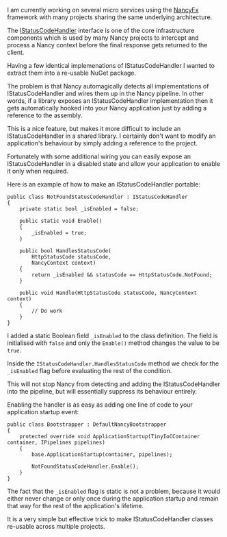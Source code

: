 ﻿<!--
    Published: 2015-11-25 22:01
    Author: Dustin Moris Gorski
    Title: How to make an IStatusCodeHandler portable in NancyFx
    Tags: nancyfx architecture
-->
I am currently working on several micro services using the [NancyFx](http://nancyfx.org/) framework with many projects sharing the same underlying architecture.

The [IStatusCodeHandler](https://github.com/NancyFx/Nancy/blob/master/src/Nancy/IStatusCodeHandler.cs) interface is one of the core infrastructure components which is used by many Nancy projects to intercept and process a Nancy context before the final response gets returned to the client.

Having a few identical implemenations of IStatusCodeHandler I wanted to extract them into a re-usable NuGet package.

The problem is that Nancy automagically detects all implementations of IStatusCodeHandler and wires them up in the Nancy pipeline. In other words, if a library exposes an IStatusCodeHandler implementation then it gets automatically hooked into your Nancy application just by adding a reference to the assembly.

This is a nice feature, but makes it more difficult to include an IStatusCodeHandler in a shared library. I certainly don't want to modify an application's behaviour by simply adding a reference to the project.

Fortunately with some additional wiring you can easily expose an IStatusCodeHandler in a disabled state and allow your application to enable it only when required.

Here is an example of how to make an IStatusCodeHandler portable:

<pre><code>public class NotFoundStatusCodeHandler : IStatusCodeHandler
{
    private static bool _isEnabled = false;

    public static void Enable()
    {
        _isEnabled = true;
    }

    public bool HandlesStatusCode(
        HttpStatusCode statusCode,
        NancyContext context)
    {
        return _isEnabled && statusCode == HttpStatusCode.NotFound;
    }

    public void Handle(HttpStatusCode statusCode, NancyContext context)
    {
        // Do work
    }
}</code></pre>

I added a static Boolean field `_isEnabled` to the class definition. The field is initialised with `false` and only the `Enable()` method changes the value to be `true`.

Inside the `IStatusCodeHandler.HandlesStatusCode` method we check for the `_isEnabled` flag before evaluating the rest of the condition.

This will not stop Nancy from detecting and adding the IStatusCodeHandler into the pipeline, but will essentially suppress its behaviour entirely.

Enabling the handler is as easy as adding one line of code to your application startup event:

<pre><code>public class Bootstrapper : DefaultNancyBootstrapper
{
    protected override void ApplicationStartup(TinyIoCContainer container, IPipelines pipelines)
    {
        base.ApplicationStartup(container, pipelines);

        NotFoundStatusCodeHandler.Enable();
    }
}</code></pre>

The fact that the `_isEnabled` flag is static is not a problem, because it would either never change or only once during the application startup and remain that way for the rest of the application's lifetime.

It is a very simple but effective trick to make IStatusCodeHandler classes re-usable across multiple projects.
